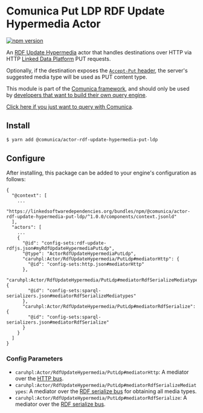 # Comunica Put LDP RDF Update Hypermedia Actor

[![npm version](https://badge.fury.io/js/%40comunica%2Factor-rdf-update-hypermedia-put-ldp.svg)](https://www.npmjs.com/package/@comunica/actor-rdf-update-hypermedia-put-ldp)

An [RDF Update Hypermedia](https://github.com/comunica/comunica/tree/master/packages/bus-rdf-update-hypermedia) actor
that handles destinations over HTTP via HTTP [Linked Data Platform](https://www.w3.org/TR/ldp/) PUT requests.

Optionally, if the destination exposes the [`Accept-Put` header](https://solidproject.org/TR/protocol#accept-put),
the server's suggested media type will be used as PUT content type.

This module is part of the [Comunica framework](https://github.com/comunica/comunica),
and should only be used by [developers that want to build their own query engine](https://comunica.dev/docs/modify/).

[Click here if you just want to query with Comunica](https://comunica.dev/docs/query/).

## Install

```bash
$ yarn add @comunica/actor-rdf-update-hypermedia-put-ldp
```

## Configure

After installing, this package can be added to your engine's configuration as follows:
```text
{
  "@context": [
    ...
    "https://linkedsoftwaredependencies.org/bundles/npm/@comunica/actor-rdf-update-hypermedia-put-ldp/^1.0.0/components/context.jsonld"  
  ],
  "actors": [
    ...
    {
      "@id": "config-sets:rdf-update-rdfjs.json#myRdfUpdateHypermediaPutLdp",
      "@type": "ActorRdfUpdateHypermediaPutLdp",
      "caruhpl:Actor/RdfUpdateHypermedia/PutLdp#mediatorHttp": {
        "@id": "config-sets:http.json#mediatorHttp"
      },
      "caruhpl:Actor/RdfUpdateHypermedia/PutLdp#mediatorRdfSerializeMediatypes": {
        "@id": "config-sets:sparql-serializers.json#mediatorRdfSerializeMediatypes"
      },
      "caruhpl:Actor/RdfUpdateHypermedia/PutLdp#mediatorRdfSerialize": {
        "@id": "config-sets:sparql-serializers.json#mediatorRdfSerialize"
      }
    }
  ]
}
```

### Config Parameters

* `caruhpl:Actor/RdfUpdateHypermedia/PutLdp#mediatorHttp`: A mediator over the [HTTP bus](https://github.com/comunica/comunica/tree/master/packages/bus-http).
* `caruhpl:Actor/RdfUpdateHypermedia/PutLdp#mediatorRdfSerializeMediatypes`: A mediator over the [RDF serialize bus](https://github.com/comunica/comunica/tree/master/packages/bus-rdf-serialize) for obtaining all media types.
* `caruhpl:Actor/RdfUpdateHypermedia/PutLdp#mediatorRdfSerialize`: A mediator over the [RDF serialize bus](https://github.com/comunica/comunica/tree/master/packages/bus-rdf-serialize).
